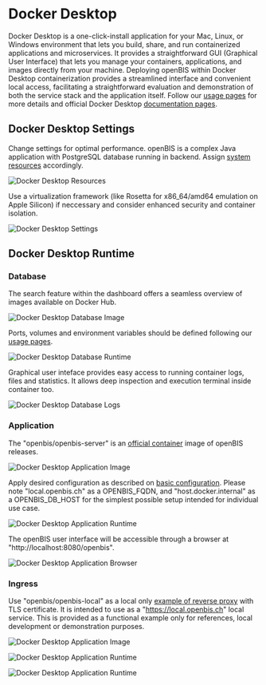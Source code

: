 # Docker Desktop

Docker Desktop is a one-click-install application for your Mac, Linux, or Windows environment that lets you build, share, and run containerized applications and microservices. 
It provides a straightforward GUI (Graphical User Interface) that lets you manage your containers, applications, and images directly from your machine. 
Deploying openBIS within Docker Desktop containerization provides a streamlined interface and convenient local access, facilitating a straightforward evaluation and demonstration of both the service stack and the application itself. 
Follow our [usage pages](../docker/usage.md) for more details and official Docker Desktop [documentation pages](https://docs.docker.com/desktop/).


## Docker Desktop Settings

Change settings for optimal performance. openBIS is a complex Java application with PostgreSQL database running in backend. Assign [system resources](../standalone/system-requirements.md) accordingly.

![Docker Desktop Resources](../../_static/openbis-docker-desktop-2.png)

Use a virtualization framework (like Rosetta for x86_64/amd64 emulation on Apple Silicon) if neccessary and consider enhanced security and container isolation.

![Docker Desktop Settings](../../_static/openbis-docker-desktop-3.png)


## Docker Desktop Runtime

### Database

The search feature within the dashboard offers a seamless overview of images available on Docker Hub.

![Docker Desktop Database Image](../../_static/openbis-docker-desktop-1.png)

Ports, volumes and environment variables should be defined following our [usage pages](../docker/usage.md).

![Docker Desktop Database Runtime](../../_static/openbis-docker-desktop-4.png)

Graphical user inteface provides easy access to running container logs, files and statistics. It allows deep inspection and execution terminal inside container too. 

![Docker Desktop Database Logs](../../_static/openbis-docker-desktop-5.png)


### Application

The "openbis/openbis-server" is an [official container](https://hub.docker.com/r/openbis/openbis-server) image of openBIS releases.

![Docker Desktop Application Image](../../_static/openbis-docker-desktop-6.png)

Apply desired configuration as described on [basic configuration](../docker/configuration.md). 
Please note "local.openbis.ch" as a OPENBIS_FQDN, and "host.docker.internal" as a OPENBIS_DB_HOST for the simplest possible setup intended for individual use case.

![Docker Desktop Application Runtime](../../_static/openbis-docker-desktop-8.png)

The openBIS user interface will be accessible through a browser at "http://localhost:8080/openbis".

![Docker Desktop Application Browser](../../_static/openbis-docker-desktop-7.png)


### Ingress

Use "openbis/openbis-local" as a local only [example of reverse proxy](https://sissource.ethz.ch/sispub/openbis-continuous-integration/-/tree/master/hub/openbis-local) with TLS certificate. 
It is intended to use as a "https://local.openbis.ch" local service.
This is provided as a functional example only for references, local development or demonstration purposes.

![Docker Desktop Application Image](../../_static/openbis-docker-desktop-9.png)

![Docker Desktop Application Runtime](../../_static/openbis-docker-desktop-10.png)

![Docker Desktop Application Runtime](../../_static/openbis-docker-desktop-11.png)
